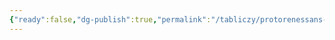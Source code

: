 ```yaml
---
{"ready":false,"dg-publish":true,"permalink":"/tabliczy/protorenessans-i-rannee-vozrozhdenie/ka-d-oro/","dgPassFrontmatter":true}
---
```



